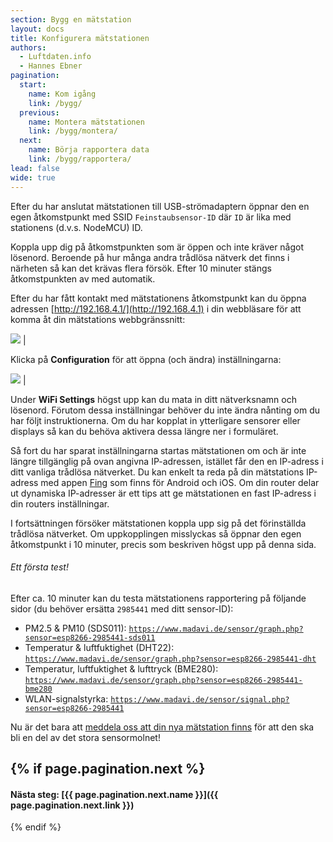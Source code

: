 ```yaml
---
section: Bygg en mätstation
layout: docs
title: Konfigurera mätstationen
authors:
  - Luftdaten.info
  - Hannes Ebner
pagination:
  start:
    name: Kom igång
    link: /bygg/
  previous:
    name: Montera mätstationen
    link: /bygg/montera/
  next:
    name: Börja rapportera data
    link: /bygg/rapportera/
lead: false
wide: true
---
```

Efter du har anslutat mätstationen till USB-strömadaptern öppnar den en egen åtkomstpunkt med SSID `Feinstaubsensor-ID` där `ID` är lika med stationens (d.v.s. NodeMCU) ID. 

Koppla upp dig på åtkomstpunkten som är öppen och inte kräver något lösenord. Beroende på hur många andra trådlösa nätverk det finns i närheten så kan det krävas flera försök. Efter 10 minuter stängs åtkomstpunkten av med automatik.

Efter du har fått kontakt med mätstationens åtkomstpunkt kan du öppna adressen [http://192.168.4.1/](http://192.168.4.1) i din webbläsare för att komma åt din mätstations webbgränssnitt:

![](../img/konfigurera_1.png) | &nbsp;

Klicka på **Configuration** för att öppna (och ändra) inställningarna:

![](../img/konfigurera_2.png) | &nbsp;

Under **WiFi Settings** högst upp kan du mata in ditt nätverksnamn och lösenord. Förutom dessa inställningar behöver du inte ändra nånting om du har följt instruktionerna. Om du har kopplat in ytterligare sensorer eller displays så kan du behöva aktivera dessa längre ner i formuläret.

Så fort du har sparat inställningarna startas mätstationen om och är inte längre tillgänglig på ovan angivna IP-adressen, istället får den en IP-adress i ditt vanliga trådlösa nätverket. Du kan enkelt ta reda på din mätstations IP-adress med appen [Fing](https://www.fing.io/) som finns för Android och iOS. Om din router delar ut dynamiska IP-adresser är ett tips att ge mätstationen en fast IP-adress i din routers inställningar.

I fortsättningen försöker mätstationen koppla upp sig på det förinställda trådlösa nätverket. Om uppkopplingen misslyckas så öppnar den egen åtkomstpunkt i 10 minuter, precis som beskriven högst upp på denna sida.

<div class="note">
  <h6>Ett första test!</h6>
  <p>Efter ca. 10 minuter kan du testa mätstationens rapportering på följande sidor (du behöver ersätta <code>2985441</code> med ditt sensor-ID):
  <ul>
  <li>PM2.5 &amp; PM10 (SDS011): <a href="https://www.madavi.de/sensor/graph.php?sensor=esp8266-2985441-sds011" target="_blank"><code>https://www.madavi.de/sensor/graph.php?sensor=esp8266-2985441-sds011</code></a></li>
  <li>Temperatur &amp; luftfuktighet (DHT22): <a href="https://www.madavi.de/sensor/graph.php?sensor=esp8266-2985441-dht" target="_blank"><code>https://www.madavi.de/sensor/graph.php?sensor=esp8266-2985441-dht</code></a></li>
  <li>Temperatur, luftfuktighet &amp; lufttryck (BME280): <a href="https://www.madavi.de/sensor/graph.php?sensor=esp8266-2985441-bme280" target="_blank"><code>https://www.madavi.de/sensor/graph.php?sensor=esp8266-2985441-bme280</code></a></li>
  <li>WLAN-signalstyrka: <a href="https://www.madavi.de/sensor/signal.php?sensor=esp8266-2985441" target="_blank"><code>https://www.madavi.de/sensor/signal.php?sensor=esp8266-2985441</code></a></li>
  </ul>
  </p>
</div>

Nu är det bara att [meddela oss att din nya mätstation finns](../rapportera) för att den ska bli en del av det stora sensormolnet!

{% if page.pagination.next %}
---
#### Nästa steg: [{{ page.pagination.next.name }}]({{ page.pagination.next.link }})
{% endif %}
